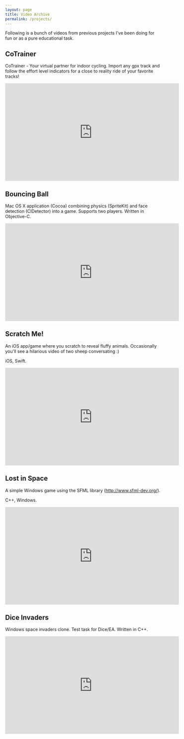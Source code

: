```yaml
---
layout: page
title: Video Archive
permalink: /projects/
---
```


Following is a bunch of videos from previous projects I've been doing for fun or as a pure educational task.

## CoTrainer
CoTrainer - Your virtual partner for indoor cycling. Import any gpx track and follow the effort level indicators for a close to reality ride of your favorite tracks!

<iframe width="560" height="315" src="https://www.youtube.com/embed/9P7w7ggpO8o" frameborder="0" allow="accelerometer; autoplay; encrypted-media; gyroscope; picture-in-picture" allowfullscreen></iframe>
<br>

## Bouncing Ball

Mac OS X application (Cocoa) combining physics (SpriteKit) and face detection (CIDetector) into a game. Supports two players. Written in Objective-C.

<iframe width="560" height="315" src="https://www.youtube.com/embed/ENfSKIHDGMc" frameborder="0" allow="accelerometer; autoplay; encrypted-media; gyroscope; picture-in-picture" allowfullscreen></iframe>
<br>


## Scratch Me!

An iOS app/game where you scratch to reveal fluffy animals. Occasionally you'll see a hilarious video of two sheep conversating :)

iOS, Swift.

<iframe width="560" height="315" src="https://www.youtube.com/embed/NN5bCc7sD5c" frameborder="0" allow="accelerometer; autoplay; encrypted-media; gyroscope; picture-in-picture" allowfullscreen></iframe>
<br>


## Lost in Space

A simple Windows game using the SFML library (http://www.sfml-dev.org/).

C++, Windows.

<iframe width="560" height="315" src="https://www.youtube.com/embed/SIUaLbmpS0E" frameborder="0" allow="accelerometer; autoplay; encrypted-media; gyroscope; picture-in-picture" allowfullscreen></iframe>
<br>


## Dice Invaders

Windows space invaders clone. Test task for Dice/EA. Written in C++.

<iframe width="560" height="315" src="https://www.youtube.com/embed/kcyG8u20uTc" frameborder="0" allow="accelerometer; autoplay; encrypted-media; gyroscope; picture-in-picture" allowfullscreen></iframe>
<br>
